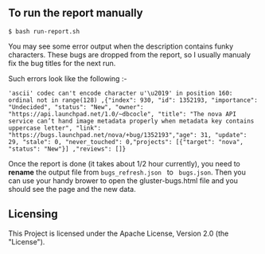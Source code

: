 ## To run the report manually

    $ bash run-report.sh

You may see some error output when the description contains funky characters.
These bugs are dropped from the report, so I usually manualy fix the bug titles 
for the next run.

Such errors look like the following :-


    'ascii' codec can't encode character u'\u2019' in position 160: ordinal not in range(128) ,{"index": 930, "id": 1352193, "importance": "Undecided", "status": "New", "owner": "https://api.launchpad.net/1.0/~dbcocle", "title": "The nova API service can’t hand image metadata properly when metadata key contains uppercase letter", "link": "https://bugs.launchpad.net/nova/+bug/1352193","age": 31, "update": 29, "stale": 0, "never_touched": 0,"projects": [{"target": "nova", "status": "New"}] ,"reviews": []}


Once the report is done (it takes about 1/2 hour currently), you need to **rename** the output 
file from `bugs_refresh.json ` to ` bugs.json`.  Then you can use your handy brower to 
open the gluster-bugs.html file and you should see the page and the new data.

## Licensing

This Project is licensed under the Apache License, Version 2.0 (the "License").
